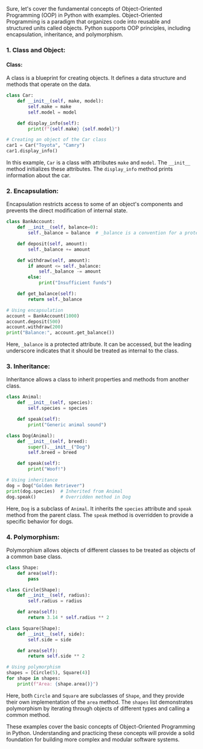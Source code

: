 Sure, let's cover the fundamental concepts of Object-Oriented Programming (OOP) in Python with examples. Object-Oriented Programming is a paradigm that organizes code into reusable and structured units called objects. Python supports OOP principles, including encapsulation, inheritance, and polymorphism.

### 1. **Class and Object:**

#### Class:
A class is a blueprint for creating objects. It defines a data structure and methods that operate on the data.

```python
class Car:
    def __init__(self, make, model):
        self.make = make
        self.model = model

    def display_info(self):
        print(f"{self.make} {self.model}")

# Creating an object of the Car class
car1 = Car("Toyota", "Camry")
car1.display_info()
```

In this example, `Car` is a class with attributes `make` and `model`. The `__init__` method initializes these attributes. The `display_info` method prints information about the car.

### 2. **Encapsulation:**

Encapsulation restricts access to some of an object's components and prevents the direct modification of internal state.

```python
class BankAccount:
    def __init__(self, balance=0):
        self._balance = balance  # _balance is a convention for a protected attribute

    def deposit(self, amount):
        self._balance += amount

    def withdraw(self, amount):
        if amount <= self._balance:
            self._balance -= amount
        else:
            print("Insufficient funds")

    def get_balance(self):
        return self._balance

# Using encapsulation
account = BankAccount(1000)
account.deposit(500)
account.withdraw(200)
print("Balance:", account.get_balance())
```

Here, `_balance` is a protected attribute. It can be accessed, but the leading underscore indicates that it should be treated as internal to the class.

### 3. **Inheritance:**

Inheritance allows a class to inherit properties and methods from another class.

```python
class Animal:
    def __init__(self, species):
        self.species = species

    def speak(self):
        print("Generic animal sound")

class Dog(Animal):
    def __init__(self, breed):
        super().__init__("Dog")
        self.breed = breed

    def speak(self):
        print("Woof!")

# Using inheritance
dog = Dog("Golden Retriever")
print(dog.species)  # Inherited from Animal
dog.speak()         # Overridden method in Dog
```

Here, `Dog` is a subclass of `Animal`. It inherits the `species` attribute and `speak` method from the parent class. The `speak` method is overridden to provide a specific behavior for dogs.

### 4. **Polymorphism:**

Polymorphism allows objects of different classes to be treated as objects of a common base class.

```python
class Shape:
    def area(self):
        pass

class Circle(Shape):
    def __init__(self, radius):
        self.radius = radius

    def area(self):
        return 3.14 * self.radius ** 2

class Square(Shape):
    def __init__(self, side):
        self.side = side

    def area(self):
        return self.side ** 2

# Using polymorphism
shapes = [Circle(5), Square(4)]
for shape in shapes:
    print(f"Area: {shape.area()}")
```

Here, both `Circle` and `Square` are subclasses of `Shape`, and they provide their own implementation of the `area` method. The `shapes` list demonstrates polymorphism by iterating through objects of different types and calling a common method.

These examples cover the basic concepts of Object-Oriented Programming in Python. Understanding and practicing these concepts will provide a solid foundation for building more complex and modular software systems.
